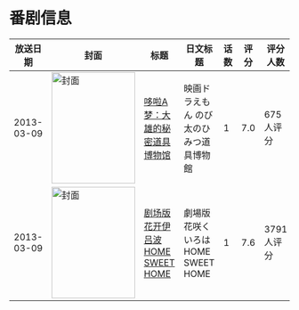 # 番剧信息

|放送日期|封面|标题|日文标题|话数|评分|评分人数|
|---|---|---|---|---|---|---|
|2013-03-09|<img src="https://lain.bgm.tv/pic/cover/c/ae/ec/55467_YsXyK.jpg" alt="封面" style="width:150px;height:200px;object-fit:cover;">|[哆啦A梦：大雄的秘密道具博物馆](https://bangumi.tv/subject/55467)|映画ドラえもん のび太のひみつ道具博物館|1|7.0|675人评分|
|2013-03-09|<img src="https://lain.bgm.tv/pic/cover/c/c5/55/49892_0wfrB.jpg" alt="封面" style="width:150px;height:200px;object-fit:cover;">|[剧场版 花开伊吕波 HOME SWEET HOME](https://bangumi.tv/subject/49892)|劇場版 花咲くいろは HOME SWEET HOME|1|7.6|3791人评分|
